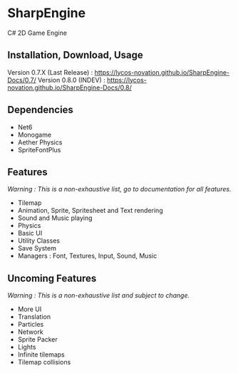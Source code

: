 # SharpEngine

C# 2D Game Engine

## Installation, Download, Usage

Version 0.7.X (Last Release) : <https://lycos-novation.github.io/SharpEngine-Docs/0.7/>
Version 0.8.0 (INDEV) : <https://lycos-novation.github.io/SharpEngine-Docs/0.8/>

## Dependencies

- Net6
- Monogame
- Aether Physics
- SpriteFontPlus

## Features

*Warning : This is a non-exhaustive list, go to documentation for all features.*

- Tilemap
- Animation, Sprite, Spritesheet and Text rendering
- Sound and Music playing
- Physics
- Basic UI
- Utility Classes
- Save System
- Managers : Font, Textures, Input, Sound, Music

## Uncoming Features

*Warning : This is a non-exhaustive list and subject to change.*

- More UI
- Translation
- Particles
- Network
- Sprite Packer
- Lights
- Infinite tilemaps
- Tilemap collisions
